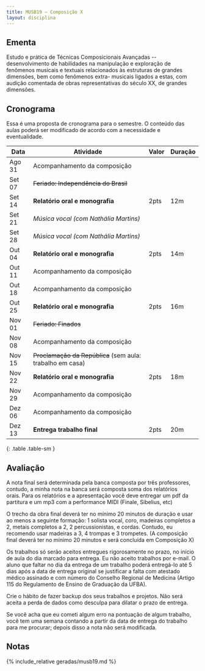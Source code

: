 ```yaml
---
title: MUSB19 – Composição X
layout: disciplina
---
```


## Ementa

Estudo e prática de Técnicas Composicionais Avançadas -- desenvolvimento de
habilidades na manipulação e exploração de fenômenos musicais e textuais
relacionados às estruturas de grandes dimensões, bem como fenômenos extra-
musicais ligados a estas, com audição comentada de obras representativas do
século XX, de grandes dimensões.

## Cronograma

Essa é uma proposta de cronograma para o semestre. O conteúdo das aulas
poderá ser modificado de acordo com a necessidade e eventualidade.

| Data | Atividade | Valor | Duração |
| -- | -- | -- | -- |
Ago 31 | Acompanhamento da composição
Set 07 | <del>Feriado: Independência do Brasil</del> | |
Set 14 | **Relatório oral e monografia** | 2pts | 12m
Set 21 | *Música vocal (com Nathália Martins)*
Set 28 | *Música vocal (com Nathália Martins)*
Out 04 | **Relatório oral e monografia** | 2pts | 14m
Out 11 | Acompanhamento da composição
Out 18 | Acompanhamento da composição
Out 25 | **Relatório oral e monografia** | 2pts | 16m
Nov 01 | <del>Feriado: Finados</del> | |
Nov 08 | Acompanhamento da composição
Nov 15 | <del>Proclamação da República</del> (sem aula: trabalho em casa) | |
Nov 22 | **Relatório oral e monografia** | 2pts | 18m
Nov 29 | Acompanhamento da composição
Dez 06 | Acompanhamento da composição
Dez 13 | **Entrega trabalho final** | 2pts | 20m
{: .table .table-sm }

## Avaliação

A nota final será determinada pela banca composta por três professores,
contudo, a minha nota na banca será composta soma dos relatórios orais. Para
os relatórios e a apresentação você deve entregar um pdf da partitura e um mp3
com a performance MIDI (Finale, Sibelius, etc)

O trecho da obra final deverá ter no mínimo 20 minutos de duração e usar
ao menos a seguinte formação: 1 solista vocal, coro, madeiras completos
a 2, metais completos a 2, 2 percussionistas, e cordas. Contudo, eu
recomendo usar madeiras a 3, 4 trompas e 3 trompetes. (A composição
final deverá ter no mínimo 20 minutos e será concluída em Composição X)

Os trabalhos só serão aceitos entregues rigorosamente no prazo, no
início de aula do dia marcado para entrega. Eu não aceito trabalhos por
e-mail. O aluno que faltar no dia da entrega de um trabalho poderá
entregá-lo até 5 dias após a data de entrega original se justificar a falta com
atestado médico assinado e com número do Conselho Regional de Medicina
(Artigo 115 do Regulamento de Ensino de Graduação da UFBA).

Crie o hábito de fazer backup dos seus trabalhos e projetos. Não será
aceita a perda de dados como desculpa para dilatar o prazo de entrega.

Se você acha que eu cometi algum erro na pontuação de algum trabalho,
você tem uma semana contando a partir da data de entrega do trabalho
para me procurar; depois disso a nota não será modificada.

## Notas

{% include_relative geradas/musb19.md %}

